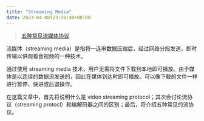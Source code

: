 ```yaml
---
title: "Streaming Media"
date: 2023-04-08T23:50:40+08:00
---
```


> [五种常见流媒体协议](https://www.jianshu.com/p/d71ceef679de)

流媒体（streaming media）是指将一连串数据压缩后，经过网络分段发送，即时传输以供观看音视频的一种技术。

通过使用 streaming media 技术，用户无需将文件下载到本地即可播放。由于媒体是以连续的数据流发送的，因此在媒体到达时即可播放。可以像下载的文件一样进行暂停、快进或后退操作。

在这篇文章中，首先将说明什么是 video streaming protocol；其次会讨论流协议（streaming protocl）和编解码器之间的区别；最后，将介绍五种常见的流协议。
